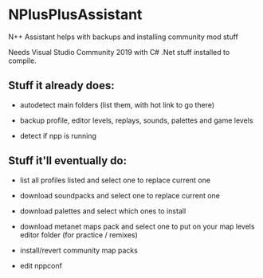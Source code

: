 # NPlusPlusAssistant
N++ Assistant helps with backups and installing community mod stuff


Needs Visual Studio Community 2019 with C# .Net stuff installed to compile.


## Stuff it already does:

* autodetect main folders (list them, with hot link to go there)

* backup profile, editor levels, replays, sounds, palettes and game levels

* detect if npp is running


## Stuff it'll eventually do:

* list all profiles listed and select one to replace current one

* download soundpacks and select one to replace current one

* download palettes and select which ones to install

* download metanet maps pack and select one to put on your map levels editor folder (for practice / remixes)

* install/revert community map packs

* edit nppconf